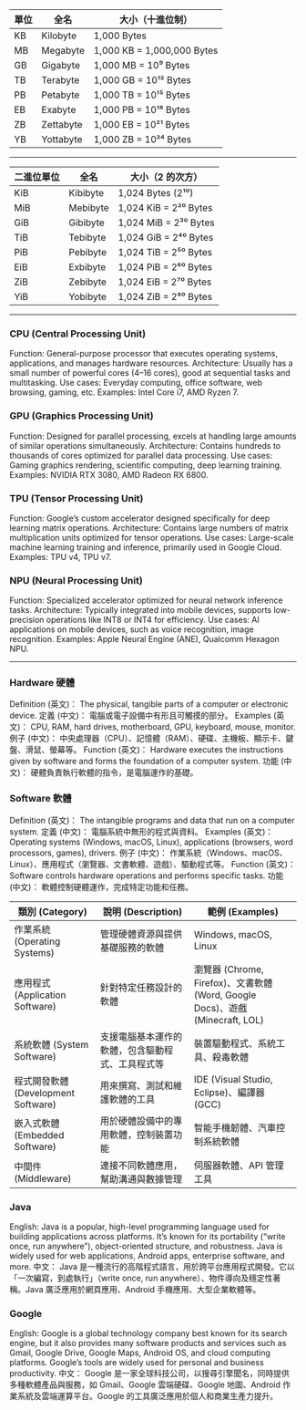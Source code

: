 | 單位 | 全名        | 大小（十進位制）          |
|------|------------|----------------------------|
| KB   | Kilobyte   | 1,000 Bytes                |
| MB   | Megabyte   | 1,000 KB = 1,000,000 Bytes |
| GB   | Gigabyte   | 1,000 MB = 10⁹ Bytes       |
| TB   | Terabyte   | 1,000 GB = 10¹² Bytes      |
| PB   | Petabyte   | 1,000 TB = 10¹⁵ Bytes      |
| EB   | Exabyte    | 1,000 PB = 10¹⁸ Bytes      |
| ZB   | Zettabyte  | 1,000 EB = 10²¹ Bytes      |
| YB   | Yottabyte  | 1,000 ZB = 10²⁴ Bytes      |

***

| 二進位單位  | 全名        | 大小（2 的次方）        |
|------------|------------|--------------------------|
| KiB        | Kibibyte   | 1,024 Bytes (2¹⁰)        |
| MiB        | Mebibyte   | 1,024 KiB = 2²⁰ Bytes    |
| GiB        | Gibibyte   | 1,024 MiB = 2³⁰ Bytes    |
| TiB        | Tebibyte   | 1,024 GiB = 2⁴⁰ Bytes    |
| PiB        | Pebibyte   | 1,024 TiB = 2⁵⁰ Bytes    |
| EiB        | Exbibyte   | 1,024 PiB = 2⁶⁰ Bytes    |
| ZiB        | Zebibyte   | 1,024 EiB = 2⁷⁰ Bytes    |
| YiB        | Yobibyte   | 1,024 ZiB = 2⁸⁰ Bytes    |

***

### CPU (Central Processing Unit)
Function: General-purpose processor that executes operating systems, applications, and manages hardware resources.
Architecture: Usually has a small number of powerful cores (4–16 cores), good at sequential tasks and multitasking.
Use cases: Everyday computing, office software, web browsing, gaming, etc.
Examples: Intel Core i7, AMD Ryzen 7.

### GPU (Graphics Processing Unit)
Function: Designed for parallel processing, excels at handling large amounts of similar operations simultaneously.
Architecture: Contains hundreds to thousands of cores optimized for parallel data processing.
Use cases: Gaming graphics rendering, scientific computing, deep learning training.
Examples: NVIDIA RTX 3080, AMD Radeon RX 6800.

### TPU (Tensor Processing Unit)
Function: Google’s custom accelerator designed specifically for deep learning matrix operations.
Architecture: Contains large numbers of matrix multiplication units optimized for tensor operations.
Use cases: Large-scale machine learning training and inference, primarily used in Google Cloud.
Examples: TPU v4, TPU v7.

### NPU (Neural Processing Unit)
Function: Specialized accelerator optimized for neural network inference tasks.
Architecture: Typically integrated into mobile devices, supports low-precision operations like INT8 or INT4 for efficiency.
Use cases: AI applications on mobile devices, such as voice recognition, image recognition.
Examples: Apple Neural Engine (ANE), Qualcomm Hexagon NPU.

***

### Hardware 硬體
Definition (英文)： The physical, tangible parts of a computer or electronic device.
定義 (中文)： 電腦或電子設備中有形且可觸摸的部分。
Examples (英文)： CPU, RAM, hard drives, motherboard, GPU, keyboard, mouse, monitor.
例子 (中文)： 中央處理器（CPU）、記憶體（RAM）、硬碟、主機板、顯示卡、鍵盤、滑鼠、螢幕等。
Function (英文)： Hardware executes the instructions given by software and forms the foundation of a computer system.
功能 (中文)： 硬體負責執行軟體的指令，是電腦運作的基礎。

### Software 軟體
Definition (英文)： The intangible programs and data that run on a computer system.
定義 (中文)： 電腦系統中無形的程式與資料。
Examples (英文)： Operating systems (Windows, macOS, Linux), applications (browsers, word processors, games), drivers.
例子 (中文)： 作業系統（Windows、macOS、Linux）、應用程式（瀏覽器、文書軟體、遊戲）、驅動程式等。
Function (英文)： Software controls hardware operations and performs specific tasks.
功能 (中文)： 軟體控制硬體運作，完成特定功能和任務。

| 類別 (Category)       | 說明 (Description)                                    | 範例 (Examples)                           |
|-----------------------|-----------------------------------------------------|------------------------------------------|
| 作業系統 (Operating Systems) | 管理硬體資源與提供基礎服務的軟體                     | Windows, macOS, Linux                     |
| 應用程式 (Application Software) | 針對特定任務設計的軟體                               | 瀏覽器 (Chrome, Firefox)、文書軟體 (Word, Google Docs)、遊戲 (Minecraft, LOL) |
| 系統軟體 (System Software)       | 支援電腦基本運作的軟體，包含驅動程式、工具程式等       | 裝置驅動程式、系統工具、殺毒軟體         |
| 程式開發軟體 (Development Software) | 用來撰寫、測試和維護軟體的工具                       | IDE (Visual Studio, Eclipse)、編譯器 (GCC) |
| 嵌入式軟體 (Embedded Software)   | 用於硬體設備中的專用軟體，控制裝置功能               | 智能手機韌體、汽車控制系統軟體           |
| 中間件 (Middleware)               | 連接不同軟體應用，幫助溝通與數據管理                   | 伺服器軟體、API 管理工具                 |


### Java
English:
Java is a popular, high-level programming language used for building applications across platforms. It’s known for its portability (“write once, run anywhere”), object-oriented structure, and robustness. Java is widely used for web applications, Android apps, enterprise software, and more.
中文：
Java 是一種流行的高階程式語言，用於跨平台應用程式開發。它以「一次編寫，到處執行」（write once, run anywhere）、物件導向及穩定性著稱。Java 廣泛應用於網頁應用、Android 手機應用、大型企業軟體等。

### Google
English:
Google is a global technology company best known for its search engine, but it also provides many software products and services such as Gmail, Google Drive, Google Maps, Android OS, and cloud computing platforms. Google’s tools are widely used for personal and business productivity.
中文：
Google 是一家全球科技公司，以搜尋引擎聞名，同時提供多種軟體產品與服務，如 Gmail、Google 雲端硬碟、Google 地圖、Android 作業系統及雲端運算平台。Google 的工具廣泛應用於個人和商業生產力提升。



